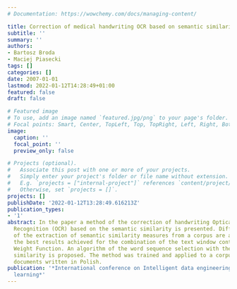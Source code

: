 ```yaml
---
# Documentation: https://wowchemy.com/docs/managing-content/

title: Correction of medical handwriting OCR based on semantic similarity
subtitle: ''
summary: ''
authors:
- Bartosz Broda
- Maciej Piasecki
tags: []
categories: []
date: 2007-01-01
lastmod: 2022-01-12T14:28:49+01:00
featured: false
draft: false

# Featured image
# To use, add an image named `featured.jpg/png` to your page's folder.
# Focal points: Smart, Center, TopLeft, Top, TopRight, Left, Right, BottomLeft, Bottom, BottomRight.
image:
  caption: ''
  focal_point: ''
  preview_only: false

# Projects (optional).
#   Associate this post with one or more of your projects.
#   Simply enter your project's folder or file name without extension.
#   E.g. `projects = ["internal-project"]` references `content/project/deep-learning/index.md`.
#   Otherwise, set `projects = []`.
projects: []
publishDate: '2022-01-12T13:28:49.616213Z'
publication_types:
- '1'
abstract: In the paper a method of the correction of handwriting Optical Character
  Recognition (OCR) based on the semantic similarity is presented. Different versions
  of the extraction of semantic similarity measures from a corpus are analysed, with
  the best results achieved for the combination of the text window context and Rank
  Weight Function. An algorithm of the word sequence selection with the high internal
  similarity is proposed. The method was trained and applied to a corpus of real medical
  documents written in Polish.
publication: '*International conference on Intelligent data engineering and automated
  learning*'
---
```

